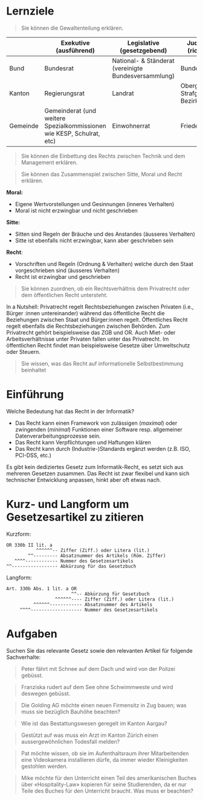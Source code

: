 # Lernziele


> Sie können die Gewaltenteilung erklären.

|          | Exekutive (ausführend)                                       | Legislative (gesetzgebend)                           | Judikative (richtend)                     |
| -------- | ------------------------------------------------------------ | ---------------------------------------------------- | ----------------------------------------- |
| Bund     | Bundesrat                                                    | National- & Ständerat (vereinigte Bundesversammlung) | Bundesgericht                             |
| Kanton   | Regierungsrat                                                | Landrat                                              | Obergericht, Strafgericht, Bezirksgericht |
| Gemeinde | Gemeinderat (und weitere Spezialkommissionen wie KESP, Schulrat, etc) | Einwohnerrat                                         | Friedensrichter                           |

> Sie können die Einbettung des Rechts zwischen Technik und dem Management erklären.

> Sie können das Zusammenspiel zwischen Sitte, Moral und Recht erklären.

**Moral:**

* Eigene Wertvorstellungen und Gesinnungen (inneres Verhalten)
* Moral ist nicht erzwingbar und nicht geschrieben

**Sitte:**

* Sitten sind Regeln der Bräuche und des Anstandes (äusseres Verhalten)
* Sitte ist ebenfalls nicht erzwingbar, kann aber geschrieben sein

**Recht**:

* Vorschriften und Regeln (Ordnung & Verhalten) welche durch den Staat vorgeschrieben sind (äusseres Verhalten)
* Recht ist erzwingbar und geschrieben

> Sie können zuordnen, ob ein Rechtsverhältnis dem Privatrecht oder dem öffentlichen Recht untersteht.

In a Nutshell: Privatrecht regelt Rechtsbeziehungen zwischen Privaten (i.e., Bürger :innen untereinander) während das öffentliche Recht die Beziehungen zwischen Staat und Bürger:innen regelt. Öffentliches Recht regelt ebenfalls die Rechtsbeziehungen zwischen Behörden. Zum Privatrecht gehört beispielsweise das ZGB und OR. Auch Miet- oder Arbeitsverhältnisse unter Privaten fallen unter das Privatrecht. Im öffentlichen Recht findet man beispielsweise Gesetze über Umweltschutz oder Steuern.

> Sie wissen, was das Recht auf informationelle Selbstbestimmung beinhaltet  

# Einführung

Welche Bedeutung hat das Recht in der Informatik?

* Das Recht kann einen Framework von zulässigen (*maximal*) oder zwingenden (*minimal*) Funktionen einer Software resp. allgemeiner Datenverarbeitungsprozesse sein.
* Das Recht kann Verpflichtungen und Haftungen klären
* Das Recht kann durch (Industrie-)Standards ergänzt werden (z.B. ISO, PCI-DSS, etc.)

Es gibt kein dediziertes Gesetz zum Informatik-Recht, es setzt sich aus mehreren Gesetzen zusammen. Das Recht ist zwar flexibel und kann sich technischer Entwicklung anpassen, hinkt aber oft etwas nach.



# Kurz- und Langform um Gesetzesartikel zu zitieren

Kurzform:

```
OR 330b II lit. a
           ^^^^^^-- Ziffer (Ziff.) oder Litera (lit.)
        ^^--------- Absatznummer des Artikels (Röm. Ziffer)
   ^^^^------------ Nummer des Gesetzesartikels
^^----------------- Abkürzung für das Gesetzbuch
```

Langform:
```
Art. 330b Abs. 1 lit. a OR
                        ^^-- Abkürzung für Gesetzbuch
                  ^^^^^^---- Ziffer (Ziff.) oder Litera (lit.)
          ^^^^^^------------ Absatznummer des Artikels
     ^^^^------------------- Nummer des Gesetzesartikels
```

# Aufgaben

Suchen Sie das relevante Gesetz sowie den relevanten Artikel für folgende Sachverhalte:

> Peter fährt mit Schnee auf dem Dach und wird von der Polizei gebüsst.

> Franziska rudert auf dem See ohne Schwimmweste und wird deswegen gebüsst.

> Die Golding AG möchte einen neuen Firmensitz in Zug bauen; was muss sie bezüglich Bauhöhe
beachten?

> Wie ist das Bestattungswesen geregelt im Kanton Aargau?

> Gestützt auf was muss ein Arzt im Kanton Zürich einen aussergewöhnlichen Todesfall melden?

> Pat möchte wissen, ob sie im Aufenthaltsraum ihrer Mitarbeitenden eine Videokamera installieren dürfe, da immer wieder Kleinigkeiten gestohlen werden.

> Mike möchte für den Unterricht einen Teil des amerikanischen Buches über «Hospitality-Law» kopieren für seine Studierenden, da er nur Teile des Buches für den Unterricht braucht. Was muss er beachten?  